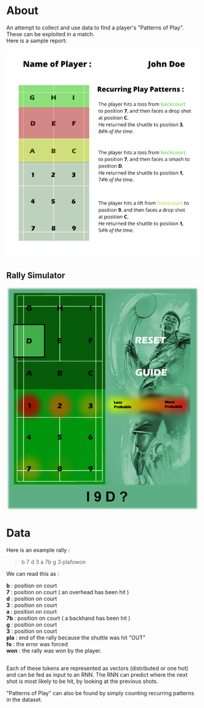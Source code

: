 # About
An attempt to collect and use data to find a player's "Patterns of Play". These can be exploited in a match.\
Here is a sample report:

![Sample report](<./samplereport.jpg>)

## Rally Simulator
![Rally Simulator](<./rally simulator_v2.png>)


# Data
Here is an example rally :
> b 7 d 3 a 7b g 3 plafowon 

We can read this as :

**b**    : position on court\
**7**    : position on court ( an overhead has been hit )\
**d**    : position on court\
**3**    : position on court\
**a**    : position on court\
**7b**  : position on court ( a backhand has been hit )\
**g**    : position on court\
**3**    : position on court\
**pla**  : end of the rally because the shuttle was hit "OUT"\
**fo**   : the error was forced\
**won**  : the rally was won by the player.

##

Each of these tokens are represented as vectors (distributed or one hot) and can be fed as input to an RNN.
The RNN can predict where the next shot is most likely to be hit, by looking at the previous shots.

"Patterns of Play" can also be found by simply counting recurring patterns in the dataset.
